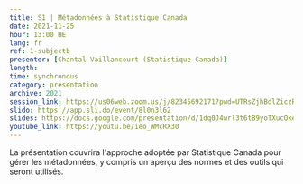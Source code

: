 ```yaml
---
title: S1 | Métadonnées à Statistique Canada
date: 2021-11-25
hour: 13:00 HE
lang: fr
ref: 1-subjectb
presenter: [Chantal Vaillancourt (Statistique Canada)]
length:
time: synchronous
category: presentation
archive: 2021
session_link: https://us06web.zoom.us/j/82345692171?pwd=UTRsZjhBdlZiczRFSWw5cTVDS1g4Zz09
slido: https://app.sli.do/event/8l0n3l62
slides: https://docs.google.com/presentation/d/1dq0J4wrl3t6tB9yoTXucOkexr2VM6wFV/edit?usp=sharing&ouid=112190682180433392211&rtpof=true&sd=true
youtube_link: https://youtu.be/ieo_WMcRX30
---
```

La présentation couvrira l'approche adoptée par Statistique Canada pour gérer les métadonnées, y compris un aperçu des normes et des outils qui seront utilisés.
